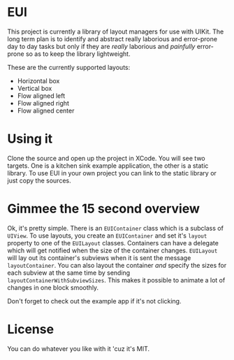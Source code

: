 # EUI
This project is currently a library of layout managers for use with UIKit. The long term plan is 
to identify and abstract really laborious and error-prone day to day tasks but only if they are *really* 
laborious and *painfully* error-prone so as to keep the library lightweight.

These are the currently supported layouts:

* Horizontal box
* Vertical box
* Flow aligned left
* Flow aligned right
* Flow aligned center

# Using it
Clone the source and open up the project in XCode. You will see two targets. One is a kitchen sink 
example application, the other is a static library. To use EUI in your own project you can link to the 
static library or just copy the sources.

# Gimmee the 15 second overview
Ok, it's pretty simple. There is an `EUIContainer` class which is a subclass of `UIView`. To use layouts,
you create an `EUIContainer` and set it's `layout` property to one of the `EUILayout` classes. Containers
can have a delegate which will get notified when the size of the container changes. `EUILayout` will lay out
its container's subviews when it is sent the message `layoutContainer`. You can also layout the container
*and* specify the sizes for each subview at the same time by sending `layoutContainerWithSubviewSizes`.
This makes it possible to animate a lot of changes in one block smoothly.

Don't forget to check out the example app if it's not clicking.

# License
You can do whatever you like with it 'cuz it's MIT.